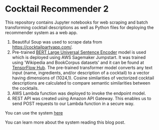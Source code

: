 # Cocktail Recommender 2

This repository contains Jupyter notebooks for web scraping and batch transforming cocktail descriptions as well as Python files for deploying the recommender system as a web app. 

1. Beautiful Soup was used to scrape data from https://cocktailpartyapp.com/.
2. Pre-trained [BERT Large Universal Sentence Encoder](https://aclanthology.org/2021.emnlp-main.502/) model is used which is deployed using AWS Sagemaker Jumpstart. It was trained using 'Wikipedia and BookCorpus datasets' and it can be found at [TensorFlow Hub](https://tfhub.dev/google/universal-sentence-encoder-cmlm/en-large/1). The pre-trained transformer model converts any text input (name, ingredients, and/or description of a cocktail) to a vector having dimensions of (1024,1). Cosine similarities of vectorized cocktail descriptions are calculated to compare semantic similarities between the cocktails.  
3. AWS Lambda function was deployed to invoke the endpoint model.
4. REST API was created using Amazon API Gateway. This enables us to send POST requests to our Lambda function in a secure way. 

You can use the system [here](https://cocktailrecommender2.herokuapp.com/)

You can learn more about the system reading this blog post.
